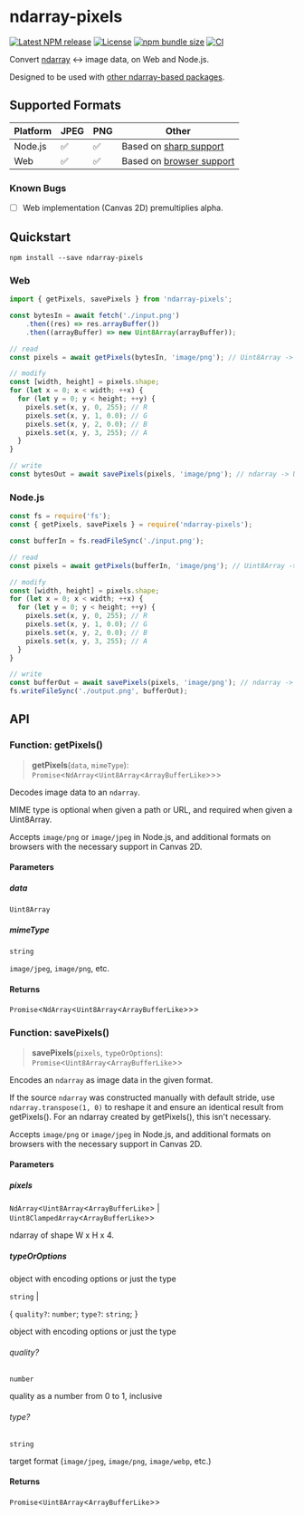 # ndarray-pixels

[![Latest NPM release](https://img.shields.io/npm/v/ndarray-pixels.svg)](https://www.npmjs.com/package/ndarray-pixels)
[![License](https://img.shields.io/badge/license-MIT-007ec6.svg)](https://github.com/donmccurdy/ndarray-pixels/blob/main/LICENSE)
[![npm bundle size](https://img.shields.io/bundlephobia/minzip/ndarray-pixels)](https://bundlephobia.com/package/ndarray-pixels)
[![CI](https://github.com/donmccurdy/ndarray-pixels/workflows/CI/badge.svg?branch=main&event=push)](https://github.com/donmccurdy/ndarray-pixels/actions?query=workflow%3ACI)

Convert [ndarray](https://www.npmjs.com/package/ndarray) ↔ image data, on Web and Node.js.

Designed to be used with [other ndarray-based packages](http://scijs.net/packages/).

## Supported Formats

| Platform | JPEG | PNG | Other                                                                                                 |
|----------|------|-----|-------------------------------------------------------------------------------------------------------|
| Node.js  | ✅    | ✅   | Based on [sharp support](https://sharp.pixelplumbing.com/)                                            |
| Web      | ✅    | ✅   | Based on [browser support](https://developer.mozilla.org/en-US/docs/Web/API/HTMLCanvasElement/toBlob) |

### Known Bugs

- [ ] Web implementation (Canvas 2D) premultiplies alpha.

## Quickstart

```
npm install --save ndarray-pixels
```

### Web

```javascript
import { getPixels, savePixels } from 'ndarray-pixels';

const bytesIn = await fetch('./input.png')
    .then((res) => res.arrayBuffer())
    .then((arrayBuffer) => new Uint8Array(arrayBuffer));

// read
const pixels = await getPixels(bytesIn, 'image/png'); // Uint8Array -> ndarray

// modify
const [width, height] = pixels.shape;
for (let x = 0; x < width; ++x) {
  for (let y = 0; y < height; ++y) {
    pixels.set(x, y, 0, 255); // R
    pixels.set(x, y, 1, 0.0); // G
    pixels.set(x, y, 2, 0.0); // B
    pixels.set(x, y, 3, 255); // A
  }
}

// write
const bytesOut = await savePixels(pixels, 'image/png'); // ndarray -> Uint8Array
```


### Node.js

```javascript
const fs = require('fs');
const { getPixels, savePixels } = require('ndarray-pixels');

const bufferIn = fs.readFileSync('./input.png');

// read
const pixels = await getPixels(bufferIn, 'image/png'); // Uint8Array -> ndarray

// modify
const [width, height] = pixels.shape;
for (let x = 0; x < width; ++x) {
  for (let y = 0; y < height; ++y) {
    pixels.set(x, y, 0, 255); // R
    pixels.set(x, y, 1, 0.0); // G
    pixels.set(x, y, 2, 0.0); // B
    pixels.set(x, y, 3, 255); // A
  }
}

// write
const bufferOut = await savePixels(pixels, 'image/png'); // ndarray -> Uint8Array
fs.writeFileSync('./output.png', bufferOut);
```

## API

### Function: getPixels()

> **getPixels**(`data`, `mimeType`): `Promise`\<`NdArray`\<`Uint8Array`\<`ArrayBufferLike`\>\>\>

Decodes image data to an `ndarray`.

MIME type is optional when given a path or URL, and required when given a Uint8Array.

Accepts `image/png` or `image/jpeg` in Node.js, and additional formats on browsers with
the necessary support in Canvas 2D.

#### Parameters

##### data

`Uint8Array`

##### mimeType

`string`

`image/jpeg`, `image/png`, etc.

#### Returns

`Promise`\<`NdArray`\<`Uint8Array`\<`ArrayBufferLike`\>\>\>
### Function: savePixels()

> **savePixels**(`pixels`, `typeOrOptions`): `Promise`\<`Uint8Array`\<`ArrayBufferLike`\>\>

Encodes an `ndarray` as image data in the given format.

If the source `ndarray` was constructed manually with default stride, use
`ndarray.transpose(1, 0)` to reshape it and ensure an identical result from getPixels(). For an
ndarray created by getPixels(), this isn't necessary.

Accepts `image/png` or `image/jpeg` in Node.js, and additional formats on browsers with
the necessary support in Canvas 2D.

#### Parameters

##### pixels

`NdArray`\<`Uint8Array`\<`ArrayBufferLike`\> \| `Uint8ClampedArray`\<`ArrayBufferLike`\>\>

ndarray of shape W x H x 4.

##### typeOrOptions

object with encoding options or just the type

`string` |

\{ `quality?`: `number`; `type?`: `string`; \}

object with encoding options or just the type

###### quality?

`number`

quality as a number from 0 to 1, inclusive

###### type?

`string`

target format (`image/jpeg`, `image/png`, `image/webp`, etc.)

#### Returns

`Promise`\<`Uint8Array`\<`ArrayBufferLike`\>\>
